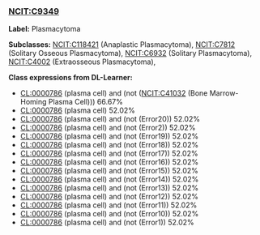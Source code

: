 
### [NCIT:C9349](http://purl.obolibrary.org/obo/NCIT_C9349)
**Label:** Plasmacytoma

**Subclasses:** [NCIT:C118421](http://purl.obolibrary.org/obo/NCIT_C118421) (Anaplastic Plasmacytoma), [NCIT:C7812](http://purl.obolibrary.org/obo/NCIT_C7812) (Solitary Osseous Plasmacytoma), [NCIT:C6932](http://purl.obolibrary.org/obo/NCIT_C6932) (Solitary Plasmacytoma), [NCIT:C4002](http://purl.obolibrary.org/obo/NCIT_C4002) (Extraosseous Plasmacytoma), 

**Class expressions from DL-Learner:**

- [CL:0000786](http://purl.obolibrary.org/obo/CL_0000786) (plasma cell) and (not ([NCIT:C41032](http://purl.obolibrary.org/obo/NCIT_C41032) (Bone Marrow-Homing Plasma Cell))) 66.67%
- [CL:0000786](http://purl.obolibrary.org/obo/CL_0000786) (plasma cell) 52.02%
- [CL:0000786](http://purl.obolibrary.org/obo/CL_0000786) (plasma cell) and (not (Error20)) 52.02%
- [CL:0000786](http://purl.obolibrary.org/obo/CL_0000786) (plasma cell) and (not (Error2)) 52.02%
- [CL:0000786](http://purl.obolibrary.org/obo/CL_0000786) (plasma cell) and (not (Error19)) 52.02%
- [CL:0000786](http://purl.obolibrary.org/obo/CL_0000786) (plasma cell) and (not (Error18)) 52.02%
- [CL:0000786](http://purl.obolibrary.org/obo/CL_0000786) (plasma cell) and (not (Error17)) 52.02%
- [CL:0000786](http://purl.obolibrary.org/obo/CL_0000786) (plasma cell) and (not (Error16)) 52.02%
- [CL:0000786](http://purl.obolibrary.org/obo/CL_0000786) (plasma cell) and (not (Error15)) 52.02%
- [CL:0000786](http://purl.obolibrary.org/obo/CL_0000786) (plasma cell) and (not (Error14)) 52.02%
- [CL:0000786](http://purl.obolibrary.org/obo/CL_0000786) (plasma cell) and (not (Error13)) 52.02%
- [CL:0000786](http://purl.obolibrary.org/obo/CL_0000786) (plasma cell) and (not (Error12)) 52.02%
- [CL:0000786](http://purl.obolibrary.org/obo/CL_0000786) (plasma cell) and (not (Error11)) 52.02%
- [CL:0000786](http://purl.obolibrary.org/obo/CL_0000786) (plasma cell) and (not (Error10)) 52.02%
- [CL:0000786](http://purl.obolibrary.org/obo/CL_0000786) (plasma cell) and (not (Error1)) 52.02%


